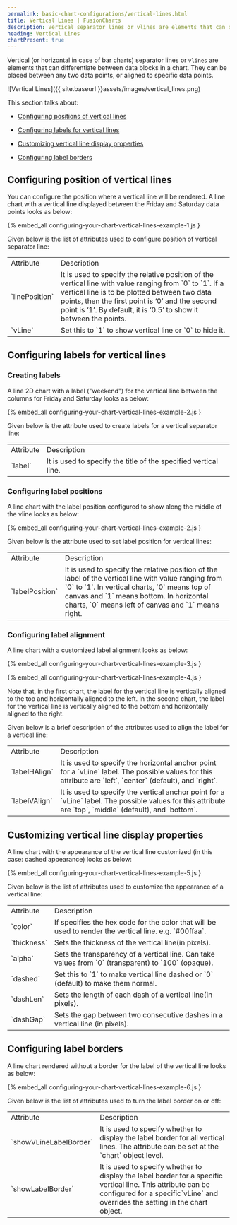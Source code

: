 ```yaml
---
permalink: basic-chart-configurations/vertical-lines.html
title: Vertical Lines | FusionCharts
description: Vertical separator lines or vlines are elements that can differentiate between data blocks in a chart. They can be placed between any two data points
heading: Vertical Lines
chartPresent: true
---
```


Vertical (or horizontal in case of bar charts) separator lines or `vlines` are elements that can differentiate between data blocks in a chart. They can be placed between any two data points, or aligned to specific data points.

![Vertical Lines]({{ site.baseurl }}assets/images/vertical_lines.png)

This section talks about:

* <a href="{{ site.baseurl }}basic-chart-configurations/vertical-lines.html#configuring-position-of-vertical-lines">Configuring positions of vertical lines</a>

* <a href="{{ site.baseurl }}basic-chart-configurations/vertical-lines.html#configuring-labels-for-vertical-lines">Configuring labels for vertical lines</a>

* <a href="{{ site.baseurl }}basic-chart-configurations/vertical-lines.html#customizing-vertical-line-display-properties">Customizing vertical line display properties</a>

* <a href="{{ site.baseurl }}basic-chart-configurations/vertical-lines.html#configuring-label-borders">Configuring label borders</a>

## Configuring position of vertical lines

You can configure the position where a vertical line will be rendered. A line chart with a vertical line displayed between the Friday and Saturday data points looks as below:

{% embed_all configuring-your-chart-vertical-lines-example-1.js }

Given below is the list of attributes used to configure position of vertical separator line:

<table>
  <tr>
    <td>Attribute</td>
    <td>Description</td>
  </tr>
  <tr>
    <td>`linePosition`</td>
    <td>It is used to specify the relative position of the vertical line with value ranging from `0` to `1`. If a vertical line is to be plotted between two data points, then the first point is ‘0’ and the second point is ‘1’. By default, it is ‘0.5’ to show it between the points.</td>
  </tr>
  <tr>
    <td>`vLine`</td>
    <td>Set this to `1` to show vertical line or `0` to hide it.</td>
  </tr>
</table>






## Configuring labels for vertical lines

### Creating labels

A line 2D chart with a label ("weekend") for the vertical line between the columns for Friday and Saturday looks as below:

{% embed_all configuring-your-chart-vertical-lines-example-2.js }

Given below is the attribute used to create labels for a vertical separator line:

<table>
  <tr>
    <td>Attribute</td>
    <td>Description</td>
  </tr>
  <tr>
    <td>`label`</td>
    <td>It is used to specify the title of the specified vertical line.</td>
  </tr>
</table>






### Configuring label positions

A line chart with the label position configured to show along the middle of the vline looks as below:

{% embed_all configuring-your-chart-vertical-lines-example-2.js }

Given below is the attribute used to set label position for vertical lines:

<table>
  <tr>
    <td>Attribute</td>
    <td>Description</td>
  </tr>
  <tr>
    <td>`labelPosition`</td>
    <td>It is used to specify the relative position of the label of the vertical line with value ranging from `0` to `1`. In vertical charts, `0` means top of canvas and `1` means bottom. In horizontal charts, `0` means left of canvas and `1` means right.</td>
  </tr>
</table>






### Configuring label alignment

A line chart with a customized label alignment looks as below:

{% embed_all configuring-your-chart-vertical-lines-example-3.js }

{% embed_all configuring-your-chart-vertical-lines-example-4.js }

Note that, in the first chart, the label for the vertical line is vertically aligned to the top and horizontally aligned to the left. In the second chart, the label for the vertical line is vertically aligned to the bottom and horizontally aligned to the right.

Given below is a brief description of the attributes used to align the label for a vertical line:

<table>
  <tr>
    <td>Attribute</td>
    <td>Description</td>
  </tr>
  <tr>
    <td>`labelHAlign`</td>
    <td>It is used to specify the horizontal anchor point for a `vLine` label. The possible values for this attribute are `left`, `center` (default), and `right`.</td>
  </tr>
  <tr>
    <td>`labelVAlign`</td>
    <td>It is used to specify the vertical anchor point for a `vLine` label. The possible values for this attribute are `top`, `middle` (default), and `bottom`.</td>
  </tr>
</table>








## Customizing vertical line display properties

A line chart with the appearance of the vertical line customized (in this case: dashed appearance) looks as below:

{% embed_all configuring-your-chart-vertical-lines-example-5.js }

Given below is the list of attributes used to customize the appearance of a vertical line:

<table>
  <tr>
    <td>Attribute</td>
    <td>Description</td>
  </tr>
  <tr>
    <td>`color`</td>
    <td>If specifies the hex code for the color that will be used to render the vertical line. e.g. `#00ffaa`.</td>
  </tr>
  <tr>
    <td>`thickness`</td>
    <td>Sets the thickness of the vertical line(in pixels).</td>
  </tr>
  <tr>
    <td>`alpha`</td>
    <td>Sets the transparency of a vertical line. Can take values from `0` (transparent) to `100` (opaque).</td>
  </tr>
  <tr>
    <td>`dashed`</td>
    <td>Set this to `1` to make vertical line dashed or `0` (default) to make them normal.</td>
  </tr>
  <tr>
    <td>`dashLen`</td>
    <td>Sets the length of each dash of a vertical line(in pixels).</td>
  </tr>
  <tr>
    <td>`dashGap`</td>
    <td>Sets the gap between two consecutive dashes in a vertical line (in pixels).</td>
  </tr>
</table>






## Configuring label borders

A line chart rendered without a border for the label of the vertical line looks as below:

{% embed_all configuring-your-chart-vertical-lines-example-6.js }

Given below is the list of attributes used to turn the label border on or off:

<table>
  <tr>
    <td>Attribute</td>
    <td>Description</td>
  </tr>
  <tr>
    <td>`showVLineLabelBorder`</td>
    <td>It is used to specify whether to display the label border for all vertical lines. The attribute can be set at the `chart` object level.</td>
  </tr>
  <tr>
    <td>`showLabelBorder`</td>
    <td>It is used to specify whether to display the label border for a specific vertical line. This attribute can be configured for a specific`vLine` and overrides the setting in the chart object.</td>
  </tr>
</table>





